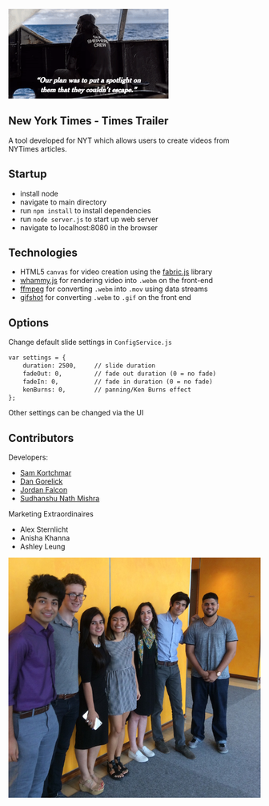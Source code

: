 ![](./assets/photos/final.gif)

## New York Times - Times Trailer
A tool developed for NYT which allows users to create videos from NYTimes articles.

## Startup

- install node
- navigate to main directory
- run `npm install` to install dependencies
- run `node server.js` to start up web server
- navigate to localhost:8080 in the browser

## Technologies

- HTML5 `canvas` for video creation using the [fabric.js](https://github.com/kangax/fabric.js/) library
- [whammy.js](https://github.com/antimatter15/whammy) for rendering video into `.webm` on the front-end
- [ffmpeg](https://github.com/fluent-ffmpeg/node-fluent-ffmpeg) for converting `.webm` into `.mov` using data streams
- [gifshot](https://github.com/yahoo/gifshot) for converting `.webm` to `.gif` on the front end

## Options

Change default slide settings in `ConfigService.js`
```
var settings = {
    duration: 2500, 	// slide duration
    fadeOut: 0,			// fade out duration (0 = no fade)
    fadeIn: 0,			// fade in duration (0 = no fade)
    kenBurns: 0,		// panning/Ken Burns effect
};
```
Other settings can be changed via the UI

## Contributors

Developers:
- [Sam Kortchmar](https://github.com/skortchmark9)
- [Dan Gorelick](https://github.com/dqgorelick)
- [Jordan Falcon](https://github.com/j-falcon122)
- [Sudhanshu Nath Mishra](https://github.com/sudhanshunathmishra)

Marketing Extraordinaires
- Alex Sternlicht
- Anisha Khanna
- Ashley Leung

![](./assets/photos/team.JPG)
